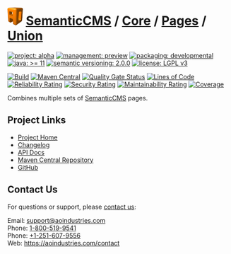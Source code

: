 # [<img src="ao-logo.png" alt="AO Logo" width="35" height="40">](https://github.com/ao-apps) [SemanticCMS](https://github.com/ao-apps/semanticcms) / [Core](https://github.com/ao-apps/semanticcms-core) / [Pages](https://github.com/ao-apps/semanticcms-core-pages) / [Union](https://github.com/ao-apps/semanticcms-core-pages-union)

[![project: alpha](https://semanticcms.com/ao-badges/project-alpha.svg)](https://aoindustries.com/life-cycle#project-alpha)
[![management: preview](https://semanticcms.com/ao-badges/management-preview.svg)](https://aoindustries.com/life-cycle#management-preview)
[![packaging: developmental](https://semanticcms.com/ao-badges/packaging-developmental.svg)](https://aoindustries.com/life-cycle#packaging-developmental)  
[![java: &gt;= 11](https://semanticcms.com/ao-badges/java-11.svg)](https://docs.oracle.com/en/java/javase/11/)
[![semantic versioning: 2.0.0](https://semanticcms.com/ao-badges/semver-2.0.0.svg)](https://semver.org/spec/v2.0.0.html)
[![license: LGPL v3](https://semanticcms.com/ao-badges/license-lgpl-3.0.svg)](https://www.gnu.org/licenses/lgpl-3.0)

[![Build](https://github.com/ao-apps/semanticcms-core-pages-union/workflows/Build/badge.svg?branch=master)](https://github.com/ao-apps/semanticcms-core-pages-union/actions?query=workflow%3ABuild)
[![Maven Central](https://maven-badges.herokuapp.com/maven-central/com.semanticcms/semanticcms-core-pages-union/badge.svg)](https://maven-badges.herokuapp.com/maven-central/com.semanticcms/semanticcms-core-pages-union)
[![Quality Gate Status](https://sonarcloud.io/api/project_badges/measure?branch=master&project=com.semanticcms%3Asemanticcms-core-pages-union&metric=alert_status)](https://sonarcloud.io/dashboard?branch=master&id=com.semanticcms%3Asemanticcms-core-pages-union)
[![Lines of Code](https://sonarcloud.io/api/project_badges/measure?branch=master&project=com.semanticcms%3Asemanticcms-core-pages-union&metric=ncloc)](https://sonarcloud.io/component_measures?branch=master&id=com.semanticcms%3Asemanticcms-core-pages-union&metric=ncloc)  
[![Reliability Rating](https://sonarcloud.io/api/project_badges/measure?branch=master&project=com.semanticcms%3Asemanticcms-core-pages-union&metric=reliability_rating)](https://sonarcloud.io/component_measures?branch=master&id=com.semanticcms%3Asemanticcms-core-pages-union&metric=Reliability)
[![Security Rating](https://sonarcloud.io/api/project_badges/measure?branch=master&project=com.semanticcms%3Asemanticcms-core-pages-union&metric=security_rating)](https://sonarcloud.io/component_measures?branch=master&id=com.semanticcms%3Asemanticcms-core-pages-union&metric=Security)
[![Maintainability Rating](https://sonarcloud.io/api/project_badges/measure?branch=master&project=com.semanticcms%3Asemanticcms-core-pages-union&metric=sqale_rating)](https://sonarcloud.io/component_measures?branch=master&id=com.semanticcms%3Asemanticcms-core-pages-union&metric=Maintainability)
[![Coverage](https://sonarcloud.io/api/project_badges/measure?branch=master&project=com.semanticcms%3Asemanticcms-core-pages-union&metric=coverage)](https://sonarcloud.io/component_measures?branch=master&id=com.semanticcms%3Asemanticcms-core-pages-union&metric=Coverage)

Combines multiple sets of [SemanticCMS](https://github.com/ao-apps/semanticcms) pages.

## Project Links
* [Project Home](https://semanticcms.com/core/pages/union/)
* [Changelog](https://semanticcms.com/core/pages/union/changelog)
* [API Docs](https://semanticcms.com/core/pages/union/apidocs/)
* [Maven Central Repository](https://central.sonatype.com/artifact/com.semanticcms/semanticcms-core-pages-union)
* [GitHub](https://github.com/ao-apps/semanticcms-core-pages-union)

## Contact Us
For questions or support, please [contact us](https://aoindustries.com/contact):

Email: [support@aoindustries.com](mailto:support@aoindustries.com)  
Phone: [1-800-519-9541](tel:1-800-519-9541)  
Phone: [+1-251-607-9556](tel:+1-251-607-9556)  
Web: https://aoindustries.com/contact
